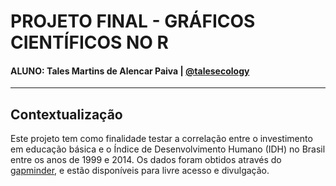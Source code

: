 # PROJETO FINAL - GRÁFICOS CIENTÍFICOS NO R
#### ALUNO: Tales Martins de Alencar Paiva | [@talesecology](https://twitter.com/talesecology)

-------

## Contextualização

Este projeto tem como finalidade testar a correlação entre o investimento em educação básica e o Índice de Desenvolvimento Humano (IDH) no Brasil entre os anos de 1999 e 2014. Os dados foram obtidos através do [gapminder](https://www.gapminder.org/data/), e estão disponíveis para livre acesso e divulgação. 
